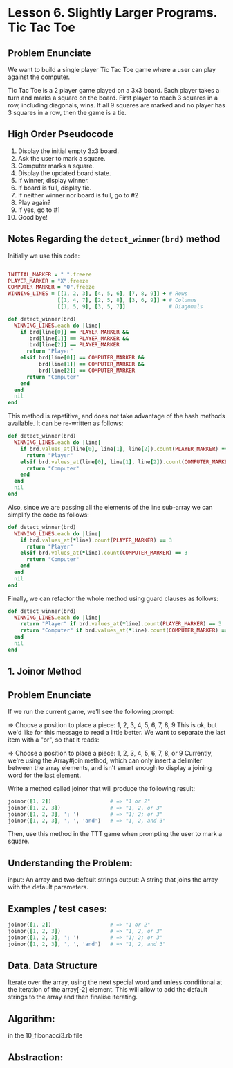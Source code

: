 # Lesson 6. Slightly Larger Programs. Tic Tac Toe

## Problem Enunciate

We want to build a single player Tic Tac Toe game where a user can play against the computer.

Tic Tac Toe is a 2 player game played on a 3x3 board. Each player takes a turn and
marks a square on the board. First player to reach 3 squares in a row, including diagonals,
wins. If all 9 squares are marked and no player has 3 squares in a row, then the game is a tie.

## High Order Pseudocode

1. Display the initial empty 3x3 board.
2. Ask the user to mark a square.
3. Computer marks a square.
4. Display the updated board state.
5. If winner, display winner.
6. If board is full, display tie.
7. If neither winner nor board is full, go to #2
8. Play again?
9. If yes, go to #1
10. Good bye!

## Notes Regarding the `detect_winner(brd)` method

Initially we use this code:
```ruby

INITIAL_MARKER = " ".freeze
PLAYER_MARKER = "X".freeze
COMPUTER_MARKER = "O".freeze
WINNING_LINES = [[1, 2, 3], [4, 5, 6], [7, 8, 9]] + # Rows
                [[1, 4, 7], [2, 5, 8], [3, 6, 9]] + # Columns
                [[1, 5, 9], [3, 5, 7]]              # Diagonals

def detect_winner(brd)
  WINNING_LINES.each do |line|
    if brd[line[0]] == PLAYER_MARKER &&
       brd[line[1]] == PLAYER_MARKER &&
       brd[line[2]] == PLAYER_MARKER
      return "Player"
    elsif brd[line[0]] == COMPUTER_MARKER &&
          brd[line[1]] == COMPUTER_MARKER &&
          brd[line[2]] == COMPUTER_MARKER
      return "Computer"
    end
  end
  nil
end
```

This method is repetitive, and does not take advantage of the hash methods available. It can be re-written as follows:

```ruby
def detect_winner(brd)
  WINNING_LINES.each do |line|
    if brd.values_at(line[0], line[1], line[2]).count(PLAYER_MARKER) == 3
      return "Player"
    elsif brd.values_at(line[0], line[1], line[2]).count(COMPUTER_MARKER) == 3
      return "Computer"
    end
  end
  nil
end
```

Also, since we are passing all the elements of the line sub-array we can simplify the code as follows:

```ruby
def detect_winner(brd)
  WINNING_LINES.each do |line|
    if brd.values_at(*line).count(PLAYER_MARKER) == 3
      return "Player"
    elsif brd.values_at(*line).count(COMPUTER_MARKER) == 3
      return "Computer"
    end
  end
  nil
end
```

Finally, we can refactor the whole method using guard clauses as follows:

```ruby
def detect_winner(brd)
  WINNING_LINES.each do |line|
    return "Player" if brd.values_at(*line).count(PLAYER_MARKER) == 3
    return "Computer" if brd.values_at(*line).count(COMPUTER_MARKER) == 3
  end
  nil
end
```


## 1. Joinor Method

## Problem Enunciate

If we run the current game, we'll see the following prompt:

=> Choose a position to place a piece: 1, 2, 3, 4, 5, 6, 7, 8, 9
This is ok, but we'd like for this message to read a little better. We want to separate the last item with a "or", so that it reads:

=> Choose a position to place a piece: 1, 2, 3, 4, 5, 6, 7, 8, or 9
Currently, we're using the Array#join method, which can only insert a delimiter between the array elements, and isn't smart enough to display a joining word for the last element.

Write a method called joinor that will produce the following result:

```ruby
joinor([1, 2])                   # => "1 or 2"
joinor([1, 2, 3])                # => "1, 2, or 3"
joinor([1, 2, 3], '; ')          # => "1; 2; or 3"
joinor([1, 2, 3], ', ', 'and')   # => "1, 2, and 3"
```
Then, use this method in the TTT game when prompting the user to mark a square.


## Understanding the Problem:

input: An array and two default strings
output: A string that joins the array with the default parameters.

## Examples / test cases:

```ruby
joinor([1, 2])                   # => "1 or 2"
joinor([1, 2, 3])                # => "1, 2, or 3"
joinor([1, 2, 3], '; ')          # => "1; 2; or 3"
joinor([1, 2, 3], ', ', 'and')   # => "1, 2, and 3"
```

## Data. Data Structure

Iterate over the array, using the next special word and unless conditional at the iteration of the array[-2] element. This will allow to add the default strings to the array and then finalise iterating.


## Algorithm:

in the 10_fibonacci3.rb file

## Abstraction:
